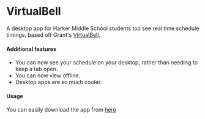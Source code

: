 # VirtualBell

A desktop app for Harker Middle School students too see real time schedule timings, based off Grant's [VirtualBell](https://rotartsi82.github.io/VirtualBell/). 

#### Additional features
* You can now see your schedule on your desktop, rather than needing to keep a tab open.
* You can now view offline.
* Desktop apps are so much cooler.

#### Usage
You can easily download the app from [here](https://github.com/gadhagod/VirtualBell-Desktop/archive/Virtual.Bell-1.0.0.dmg)